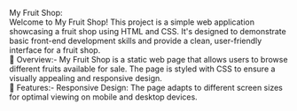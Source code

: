 My Fruit Shop:
<br>
Welcome to My Fruit Shop! This project is a simple web application showcasing a fruit shop using HTML and CSS.
It's designed to demonstrate basic front-end development skills and provide a clean, user-friendly interface for a fruit shop.
<br>
📜 Overview:-
My Fruit Shop is a static web page that allows users to browse different fruits available for sale. The page is styled with CSS to ensure a visually appealing and responsive design.
<br>
🎨 Features:-
Responsive Design: The page adapts to different screen sizes for optimal viewing on mobile and desktop devices.
